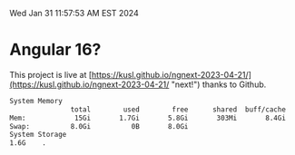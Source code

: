 Wed Jan 31 11:57:53 AM EST 2024

# Angular 16?


This project is live at [https://kusl.github.io/ngnext-2023-04-21/](https://kusl.github.io/ngnext-2023-04-21/ "next!") thanks to Github.

```bash
System Memory
               total        used        free      shared  buff/cache   available
Mem:            15Gi       1.7Gi       5.8Gi       303Mi       8.4Gi        13Gi
Swap:          8.0Gi          0B       8.0Gi
System Storage
1.6G	.
```
